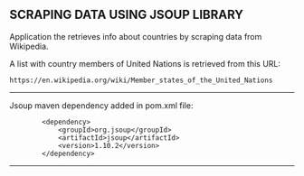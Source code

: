 SCRAPING DATA USING JSOUP LIBRARY
---------------------------------------------------------------------------

Application the retrieves info about countries by scraping data from Wikipedia. 

A list with country members of United Nations is retrieved from this URL:

```
https://en.wikipedia.org/wiki/Member_states_of_the_United_Nations

```
---------------------------------------------------------------------------

Jsoup maven dependency added in pom.xml file: 

```
		<dependency>
			<groupId>org.jsoup</groupId>
			<artifactId>jsoup</artifactId>
			<version>1.10.2</version>
		</dependency>
```

---------------------------------------------------------------------------